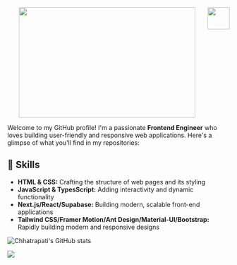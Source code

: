 <div>
<!--   <div align="left"><img src="https://user-images.githubusercontent.com/74038190/212257454-16e3712e-945a-4ca2-b238-408ad0bf87e6.gif" height="30" width="30" align="left"></div> -->
    <div align="right"><img src="https://user-images.githubusercontent.com/74038190/212257454-16e3712e-945a-4ca2-b238-408ad0bf87e6.gif" height="50" width="50" align="right"></div>
  
  <div align="center"><img src="https://user-images.githubusercontent.com/74038190/212749171-b84692a8-2b04-4e3b-93ca-ac14705da224.gif" height="250" width="400"></div>

</div>


Welcome to my GitHub profile! I'm a passionate **Frontend Engineer** who loves building user-friendly and responsive web applications. Here's a glimpse of what you'll find in my repositories:

## 🚀 Skills

- **HTML & CSS:** Crafting the structure of web pages and its styling
- **JavaScript & TypesScript:** Adding interactivity and dynamic functionality
- **Next.js/React/Supabase:** Building modern, scalable front-end applications
- **Tailwind CSS/Framer Motion/Ant Design/Material-UI/Bootstrap:** Rapidly building modern and responsive designs

![Chhatrapati's GitHub stats](https://github-readme-stats.vercel.app/api?username=chhatrapati295&hide=contribs,prs&show_icons=true&theme=dark)

[![](https://visitcount.itsvg.in/api?id=chhatrapati295&icon=0&color=0)](https://visitcount.itsvg.in)

